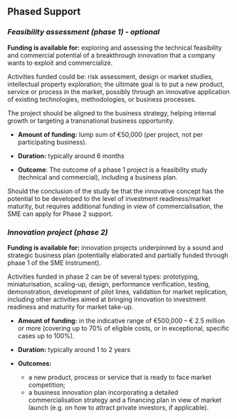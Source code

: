 ## Phased Support

### _Feasibility assessment \(phase 1\) - optional_

**Funding is available for:** exploring and assessing the technical feasibility and commercial potential of a breakthrough innovation that a company wants to exploit and commercialize.

Activities funded could be: risk assessment, design or market studies, intellectual property exploration; the ultimate goal is to put a new product, service or process in the market, possibly through an innovative application of existing technologies, methodologies, or business processes.

The project should be aligned to the business strategy, helping internal growth or targeting a transnational business opportunity.

* **Amount of funding:** lump sum of €50,000 \(per project, not per participating business\).
* **Duration:** typically around 6 months

* **Outcome**: The outcome of a phase 1 project is a feasibility study \(technical and commercial\), including a business plan.


Should the conclusion of the study be that the innovative concept has the potential to be developed to the level of investment readiness\/market maturity, but requires additional funding in view of commercialisation, the SME can apply for Phase 2 support.

### _Innovation project \(phase 2\)_

**Funding is available for:** innovation projects underpinned by a sound and strategic business plan \(potentially elaborated and partially funded through phase 1 of the SME Instrument\).

Activities funded in phase 2 can be of several types: prototyping, miniaturisation, scaling-up, design, performance verification, testing, demonstration, development of pilot lines, validation for market replication, including other activities aimed at bringing innovation to investment readiness and maturity for market take-up.

* **Amount of funding:** in the indicative range of €500,000 – € 2.5 million or more \(covering up to 70% of eligible costs, or in exceptional, specific cases up to 100%\).
* **Duration:** typically around 1 to 2 years

* **Outcomes:**

  * a new product, process or service that is ready to face market competition; 
  * a business innovation plan incorporating a detailed commercialisation strategy and a financing plan in view of market launch \(e.g. on how to attract private investors, if applicable\).






